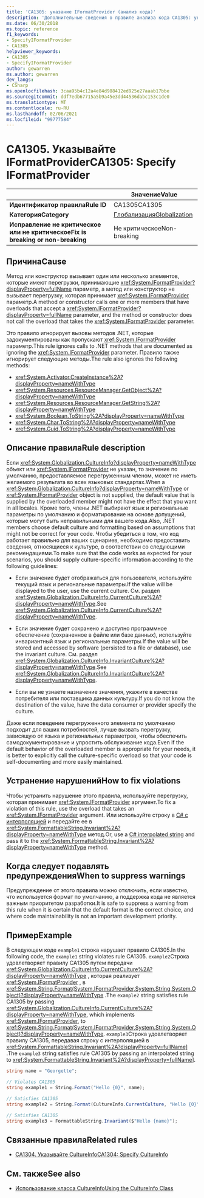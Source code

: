 ```yaml
---
title: 'CA1305: указание IFormatProvider (анализ кода)'
description: 'Дополнительные сведения о правиле анализа кода CA1305: указание IFormatProvider'
ms.date: 06/30/2018
ms.topic: reference
f1_keywords:
- SpecifyIFormatProvider
- CA1305
helpviewer_keywords:
- CA1305
- SpecifyIFormatProvider
author: gewarren
ms.author: gewarren
dev_langs:
- CSharp
ms.openlocfilehash: 3caa95b4c12a4e84d988412ed925e27aaab17bbe
ms.sourcegitcommit: ddf7edb67715a5b9a45e3dd44536dabc153c1de0
ms.translationtype: MT
ms.contentlocale: ru-RU
ms.lasthandoff: 02/06/2021
ms.locfileid: "99777584"
---
```

# <a name="ca1305-specify-iformatprovider"></a><span data-ttu-id="a3dd9-103">CA1305. Указывайте IFormatProvider</span><span class="sxs-lookup"><span data-stu-id="a3dd9-103">CA1305: Specify IFormatProvider</span></span>

| | <span data-ttu-id="a3dd9-104">Значение</span><span class="sxs-lookup"><span data-stu-id="a3dd9-104">Value</span></span> |
|-|-|
| <span data-ttu-id="a3dd9-105">**Идентификатор правила**</span><span class="sxs-lookup"><span data-stu-id="a3dd9-105">**Rule ID**</span></span> |<span data-ttu-id="a3dd9-106">CA1305</span><span class="sxs-lookup"><span data-stu-id="a3dd9-106">CA1305</span></span>|
| <span data-ttu-id="a3dd9-107">**Категория**</span><span class="sxs-lookup"><span data-stu-id="a3dd9-107">**Category**</span></span> |[<span data-ttu-id="a3dd9-108">Глобализация</span><span class="sxs-lookup"><span data-stu-id="a3dd9-108">Globalization</span></span>](globalization-warnings.md)|
| <span data-ttu-id="a3dd9-109">**Исправление не критическое или не критическое**</span><span class="sxs-lookup"><span data-stu-id="a3dd9-109">**Fix is breaking or non-breaking**</span></span> |<span data-ttu-id="a3dd9-110">Не критическое</span><span class="sxs-lookup"><span data-stu-id="a3dd9-110">Non-breaking</span></span>|

## <a name="cause"></a><span data-ttu-id="a3dd9-111">Причина</span><span class="sxs-lookup"><span data-stu-id="a3dd9-111">Cause</span></span>

<span data-ttu-id="a3dd9-112">Метод или конструктор вызывает один или несколько элементов, которые имеют перегрузки, принимающие <xref:System.IFormatProvider?displayProperty=fullName> параметр, а метод или конструктор не вызывает перегрузку, которая принимает <xref:System.IFormatProvider> параметр.</span><span class="sxs-lookup"><span data-stu-id="a3dd9-112">A method or constructor calls one or more members that have overloads that accept a <xref:System.IFormatProvider?displayProperty=fullName> parameter, and the method or constructor does not call the overload that takes the <xref:System.IFormatProvider> parameter.</span></span>

<span data-ttu-id="a3dd9-113">Это правило игнорирует вызовы методов .NET, которые задокументированы как пропускают <xref:System.IFormatProvider> параметр.</span><span class="sxs-lookup"><span data-stu-id="a3dd9-113">This rule ignores calls to .NET methods that are documented as ignoring the <xref:System.IFormatProvider> parameter.</span></span> <span data-ttu-id="a3dd9-114">Правило также игнорирует следующие методы.</span><span class="sxs-lookup"><span data-stu-id="a3dd9-114">The rule also ignores the following methods:</span></span>

- <xref:System.Activator.CreateInstance%2A?displayProperty=nameWithType>
- <xref:System.Resources.ResourceManager.GetObject%2A?displayProperty=nameWithType>
- <xref:System.Resources.ResourceManager.GetString%2A?displayProperty=nameWithType>
- <xref:System.Boolean.ToString%2A?displayProperty=nameWithType>
- <xref:System.Char.ToString%2A?displayProperty=nameWithType>
- <xref:System.Guid.ToString%2A?displayProperty=nameWithType>

## <a name="rule-description"></a><span data-ttu-id="a3dd9-115">Описание правила</span><span class="sxs-lookup"><span data-stu-id="a3dd9-115">Rule description</span></span>

<span data-ttu-id="a3dd9-116">Если <xref:System.Globalization.CultureInfo?displayProperty=nameWithType> объект или <xref:System.IFormatProvider> не указан, то значение по умолчанию, предоставляемое перегруженным членом, может не иметь желаемого результата во всех языковых стандартах.</span><span class="sxs-lookup"><span data-stu-id="a3dd9-116">When a <xref:System.Globalization.CultureInfo?displayProperty=nameWithType> or <xref:System.IFormatProvider> object is not supplied, the default value that is supplied by the overloaded member might not have the effect that you want in all locales.</span></span> <span data-ttu-id="a3dd9-117">Кроме того, члены .NET выбирают язык и региональные параметры по умолчанию и форматирование на основе допущений, которые могут быть неправильными для вашего кода.</span><span class="sxs-lookup"><span data-stu-id="a3dd9-117">Also, .NET members choose default culture and formatting based on assumptions that might not be correct for your code.</span></span> <span data-ttu-id="a3dd9-118">Чтобы убедиться в том, что код работает правильно для ваших сценариев, необходимо предоставить сведения, относящиеся к культуре, в соответствии со следующими рекомендациями.</span><span class="sxs-lookup"><span data-stu-id="a3dd9-118">To make sure that the code works as expected for your scenarios, you should supply culture-specific information according to the following guidelines:</span></span>

- <span data-ttu-id="a3dd9-119">Если значение будет отображаться для пользователя, используйте текущий язык и региональные параметры.</span><span class="sxs-lookup"><span data-stu-id="a3dd9-119">If the value will be displayed to the user, use the current culture.</span></span> <span data-ttu-id="a3dd9-120">См. раздел <xref:System.Globalization.CultureInfo.CurrentCulture%2A?displayProperty=nameWithType>.</span><span class="sxs-lookup"><span data-stu-id="a3dd9-120">See <xref:System.Globalization.CultureInfo.CurrentCulture%2A?displayProperty=nameWithType>.</span></span>

- <span data-ttu-id="a3dd9-121">Если значение будет сохранено и доступно программное обеспечение (сохраненное в файле или базе данных), используйте инвариантный язык и региональные параметры.</span><span class="sxs-lookup"><span data-stu-id="a3dd9-121">If the value will be stored and accessed by software (persisted to a file or database), use the invariant culture.</span></span> <span data-ttu-id="a3dd9-122">См. раздел <xref:System.Globalization.CultureInfo.InvariantCulture%2A?displayProperty=nameWithType>.</span><span class="sxs-lookup"><span data-stu-id="a3dd9-122">See <xref:System.Globalization.CultureInfo.InvariantCulture%2A?displayProperty=nameWithType>.</span></span>

- <span data-ttu-id="a3dd9-123">Если вы не узнаете назначение значения, укажите в качестве потребителя или поставщика данных культуру.</span><span class="sxs-lookup"><span data-stu-id="a3dd9-123">If you do not know the destination of the value, have the data consumer or provider specify the culture.</span></span>

<span data-ttu-id="a3dd9-124">Даже если поведение перегруженного элемента по умолчанию подходит для ваших потребностей, лучше вызвать перегрузку, зависящую от языка и региональных параметров, чтобы обеспечить самодокументирование и упростить обслуживание кода.</span><span class="sxs-lookup"><span data-stu-id="a3dd9-124">Even if the default behavior of the overloaded member is appropriate for your needs, it is better to explicitly call the culture-specific overload so that your code is self-documenting and more easily maintained.</span></span>

## <a name="how-to-fix-violations"></a><span data-ttu-id="a3dd9-125">Устранение нарушений</span><span class="sxs-lookup"><span data-stu-id="a3dd9-125">How to fix violations</span></span>

<span data-ttu-id="a3dd9-126">Чтобы устранить нарушение этого правила, используйте перегрузку, которая принимает <xref:System.IFormatProvider> аргумент.</span><span class="sxs-lookup"><span data-stu-id="a3dd9-126">To fix a violation of this rule, use the overload that takes an <xref:System.IFormatProvider> argument.</span></span> <span data-ttu-id="a3dd9-127">Или используйте строку в [C# с интерполяцией](../../../csharp/tutorials/string-interpolation.md) и передайте ее в <xref:System.FormattableString.Invariant%2A?displayProperty=nameWithType> метод.</span><span class="sxs-lookup"><span data-stu-id="a3dd9-127">Or, use a [C# interpolated string](../../../csharp/tutorials/string-interpolation.md) and pass it to the <xref:System.FormattableString.Invariant%2A?displayProperty=nameWithType> method.</span></span>

## <a name="when-to-suppress-warnings"></a><span data-ttu-id="a3dd9-128">Когда следует подавлять предупреждения</span><span class="sxs-lookup"><span data-stu-id="a3dd9-128">When to suppress warnings</span></span>

<span data-ttu-id="a3dd9-129">Предупреждение от этого правила можно отключить, если известно, что используется формат по умолчанию, а поддержка кода не является важным приоритетом разработки.</span><span class="sxs-lookup"><span data-stu-id="a3dd9-129">It is safe to suppress a warning from this rule when it is certain that the default format is the correct choice, and where code maintainability is not an important development priority.</span></span>

## <a name="example"></a><span data-ttu-id="a3dd9-130">Пример</span><span class="sxs-lookup"><span data-stu-id="a3dd9-130">Example</span></span>

<span data-ttu-id="a3dd9-131">В следующем коде `example1` строка нарушает правило CA1305.</span><span class="sxs-lookup"><span data-stu-id="a3dd9-131">In the following code, the `example1` string violates rule CA1305.</span></span> <span data-ttu-id="a3dd9-132">`example2`Строка удовлетворяет правилу CA1305 путем передачи <xref:System.Globalization.CultureInfo.CurrentCulture%2A?displayProperty=nameWithType> , которая реализует <xref:System.IFormatProvider> , в <xref:System.String.Format(System.IFormatProvider,System.String,System.Object)?displayProperty=nameWithType> .</span><span class="sxs-lookup"><span data-stu-id="a3dd9-132">The `example2` string satisfies rule CA1305 by passing <xref:System.Globalization.CultureInfo.CurrentCulture%2A?displayProperty=nameWithType>, which implements <xref:System.IFormatProvider>, to <xref:System.String.Format(System.IFormatProvider,System.String,System.Object)?displayProperty=nameWithType>.</span></span> <span data-ttu-id="a3dd9-133">`example3`Строка удовлетворяет правилу CA1305, передавая строку с интерполяцией в <xref:System.FormattableString.Invariant%2A?displayProperty=fullName]> .</span><span class="sxs-lookup"><span data-stu-id="a3dd9-133">The `example3` string satisfies rule CA1305 by passing an interpolated string to <xref:System.FormattableString.Invariant%2A?displayProperty=fullName]>.</span></span>

```csharp
string name = "Georgette";

// Violates CA1305
string example1 = String.Format("Hello {0}", name);

// Satisfies CA1305
string example2 = String.Format(CultureInfo.CurrentCulture, "Hello {0}", name);

// Satisfies CA1305
string example3 = FormattableString.Invariant($"Hello {name}");
```

## <a name="related-rules"></a><span data-ttu-id="a3dd9-134">Связанные правила</span><span class="sxs-lookup"><span data-stu-id="a3dd9-134">Related rules</span></span>

- [<span data-ttu-id="a3dd9-135">CA1304. Указывайте CultureInfo</span><span class="sxs-lookup"><span data-stu-id="a3dd9-135">CA1304: Specify CultureInfo</span></span>](ca1304.md)

## <a name="see-also"></a><span data-ttu-id="a3dd9-136">См. также</span><span class="sxs-lookup"><span data-stu-id="a3dd9-136">See also</span></span>

- [<span data-ttu-id="a3dd9-137">Использование класса CultureInfo</span><span class="sxs-lookup"><span data-stu-id="a3dd9-137">Using the CultureInfo Class</span></span>](../../../standard/globalization-localization/globalization.md#work-with-culture-specific-settings)
